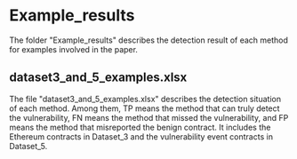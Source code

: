 # Example_results

The folder "Example_results" describes the detection result of each method for examples involved in the paper.

## dataset3_and_5_examples.xlsx

The file "dataset3_and_5_examples.xlsx" describes the detection situation of each method. Among them, TP means the method that can truly detect the vulnerability, FN means the method that missed the vulnerability, and FP means the method that misreported the benign contract. It includes the Ethereum contracts in Dataset_3 and the vulnerability event contracts in Dataset_5.
